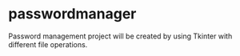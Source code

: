 # passwordmanager

Password management project will be created by using Tkinter with different file operations. 
